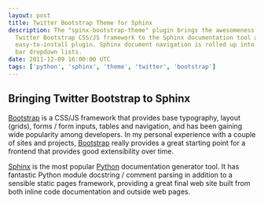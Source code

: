 ```yaml
---
layout: post
title: Twitter Bootstrap Theme for Sphinx
description: The "spinx-bootstrap-theme" plugin brings the awesomeness of the
  Twitter Bootstrap CSS/JS framework to the Sphinx documentation tool as an
  easy-to-install plugin. Sphinx document navigation is rolled up into menu
  bar dropdown lists.
date: 2011-12-09 16:00:00 UTC
tags: ['python', 'sphinx', 'theme', 'twitter', 'bootstrap']
---
```


## Bringing Twitter Bootstrap to Sphinx

[Bootstrap][bootstrap] is a CSS/JS framework that provides base typography,
layout (grids), forms / form inputs, tables and navigation, and has been
gaining wide popularity among developers. In my personal experience with a
couple of sites and projects, [Bootstrap][bootstrap] really provides a great
starting point for a frontend that provides good extensibility over time.

[Sphinx][sphinx] is the most popular [Python][python] documentation generator
tool. It has fantastic Python module docstring / comment parsing in addition
to a sensible static pages framework, providing a great final web site built
from both inline code documentation and outside web pages.





[bootstrap]: http://twitter.github.com/bootstrap/
[sphinx]: http://sphinx.pocoo.org/
[python]: http://python.org/

